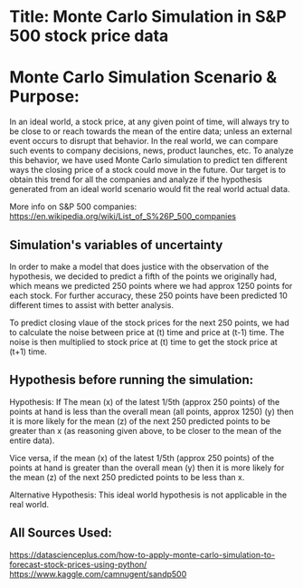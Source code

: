 # Title: Monte Carlo Simulation in S&P 500 stock price data

# Monte Carlo Simulation Scenario & Purpose:
In an ideal world, a stock price, at any given point of time, will always try to be close to or reach towards the mean of the entire data; unless an external event occurs to disrupt that behavior. In the real world, we can compare such events to company decisions, news, product launches, etc. To analyze this behavior, we have used Monte Carlo simulation to predict ten different ways the closing price of a stock could move in the future. Our target is to obtain this trend for all the companies and analyze if the hypothesis generated from an ideal world scenario would fit the real world actual data.

More info on S&P 500 companies: https://en.wikipedia.org/wiki/List_of_S%26P_500_companies

## Simulation's variables of uncertainty
In order to make a model that does justice with the observation of the hypothesis, we decided to predict a fifth of the points we originally had, which means we predicted 250 points where we had approx 1250 points for each stock. For further accuracy, these 250 points have been predicted 10 different times to assist with better analysis.

To predict closing vlaue of the stock prices for the next 250 points, we had to calculate the noise between price at (t) time and price at (t-1) time. The noise is then multiplied to stock price at (t) time to get the stock price at (t+1) time.

## Hypothesis before running the simulation:
Hypothesis: If The mean (x) of the latest 1/5th (approx 250 points) of the points at hand is less than the overall mean (all points, approx 1250) (y) then it is more likely for the mean (z) of the next 250 predicted points to be greater than x (as reasoning given above, to be closer to the mean of the entire data).

Vice versa, if the mean (x) of the latest 1/5th (approx 250 points) of the points at hand is greater than the overall mean (y) then it is more likely for the mean (z) of the next 250 predicted points to be less than x.

Alternative Hypothesis: This ideal world hypothesis is not applicable in the real world.

## All Sources Used:
https://datascienceplus.com/how-to-apply-monte-carlo-simulation-to-forecast-stock-prices-using-python/
https://www.kaggle.com/camnugent/sandp500
